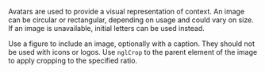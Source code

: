 Avatars are used to provide a visual representation of context. An image can be circular or rectangular, depending on usage and could vary on size. If an image is unavailable, initial letters can be used instead.

Use a figure to include an image, optionally with a caption. They should not be used with icons or logos.
Use `nglCrop` to the parent element of the image to apply cropping to the specified ratio.
